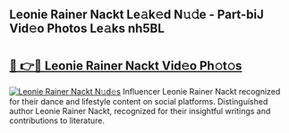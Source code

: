 ## Leonie Rainer Nackt Le𝚊k𝚎d N𝚞𝚍e - Part-biJ Vid𝚎o Photos Le𝚊ks nh5BL

# <h2><a href="http://fb1kq8.evod.top/?m=Leonie+Rainer+Nackt">🔗 👉🔴 Leonie Rainer Nackt Vid𝚎o Ph𝚘t𝚘s</a></h2>

[![Leonie Rainer Nackt N𝚞d𝚎s](https://i.imgur.com/8V9OHl7.gif)](http://fb1kq8.evod.top/?m=Leonie+Rainer+Nackt)
Influencer Leonie Rainer Nackt recognized for their dance and lifestyle content on social platforms. Distinguished author Leonie Rainer Nackt, recognized for their insightful writings and contributions to literature. 
